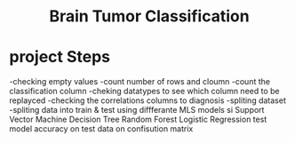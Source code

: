 <h1 align="center" >Brain Tumor Classification</h1>

<h1> project Steps </h1>
-checking empty values
-count number of rows and cloumn
-count the classification column
-cheking datatypes to see which column need to be replayced 
-checking the correlations columns to diagnosis 
-spliting dataset
-spliting data into train & test 
using diffferante MLS models si
Support Vector Machine 
Decision Tree
Random Forest 
Logistic Regression 
test model accuracy on test data on confisution matrix 

